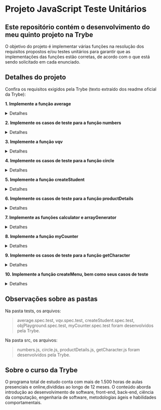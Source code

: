 # Projeto JavaScript Teste Unitários
## Este repositório contém o desenvolvimento do meu quinto projeto na Trybe

O objetivo do projeto é implementar várias funções na resolução dos requisitos propostos e/ou testes unitários para garantir que as implementações das funções estão corretas, de acordo com o que está sendo solicitado em cada enunciado.

## Detalhes do projeto

Confira os requisitos exigidos pela Trybe (texto extraído dos readme oficial da Trybe):

**1. Implemente a função average**

<details><summary>Detalhes</summary>
<p>

> A função `average` recebe um array de tamanho variável e retorna a média dos valores recebidos. Caso a função receba algum valor não numérico ou um array vazio, o valor `undefined` deve ser retornado.

</p>
</details>

**2. Implemente os casos de teste para a função numbers**

<details><summary>Detalhes</summary>
<p>

> A função `numbers` recebe um array de tamanho variável e retorna `true` se todos os parâmetros forem do tipo 'number' e `false` caso contrário.

</p>
</details>

**3. Implemente a função vqv**

<details><summary>Detalhes</summary>
<p>

> Use template literals para escrever a função `vqv` que recebe o seu nome e a sua idade e retorna o parágrafo descrito abaixo.

</p>
</details>

**4. Implemente os casos de teste para a função circle**

<details><summary>Detalhes</summary>
<p>

> A função `circle` recebe o raio de um círculo e retorna um objeto contendo as suas informações: Raio, Área e Circunferência. Se não for especificado um raio, a função retorna `undefined`.

</p>
</details>

**5. Implemente a função createStudent**

<details><summary>Detalhes</summary>
<p>

> A função `createStudent` recebe como parâmetro um **nome**, e retorna um objeto contendo duas chaves.

</p>
</details>

**6. Implemente os casos de teste para a função productDetails**

<details><summary>Detalhes</summary>
<p>

> A função `productDetails` recebe duas strings que representam nomes de produtos, e retorna um array contendo dois objetos com os detalhes dos respectivos produtos.

</p>
</details>

**7. Implemente as funções calculator e arrayGenerator**

<details><summary>Detalhes</summary>
<p>

> A função `calculator` recebe dois números inteiros como parâmetro e retorna um objeto com as seguintes chaves.

</p>
</details>

**8. Implemente a função myCounter**

<details><summary>Detalhes</summary>
<p>

> A função `myCounter` possui dois loops aninhados que inserem valores dentro de um array. Como podemos perceber, eles vão adicionando valores ao array até sua condição de parada.

</p>
</details>

**9. Implemente os casos de teste para a função getCharacter**

<details><summary>Detalhes</summary>
<p>

> A função `getCharacter` recebe uma string que representa o nome de uma personagem e retorna um objeto contendo o seu nome, a sua classe e as suas frases.

</p>
</details>

**10. Implemente a função createMenu, bem como seus casos de teste**

<details><summary>Detalhes</summary>
<p>

> Esse último requisito vai guiar você por um rico processo de Desenvolvimento Orientado a Testes ou TDD - Test Driven Development.

</p>
</details>

## Observações sobre as pastas

Na pasta tests, os arquivos:

> average.spec.test, vqv.spec.test, createStudent.spec.test, objPlayground.spec.test, myCounter.spec.test foram desenvolvidos pela Trybe. 


Na pasta src, os arquivos:

> numbers.js, circle.js, productDetails.js, getCharacter.js foram desenvolvidos pela Trybe.

## Sobre o curso da Trybe
O programa total de estudo conta com mais de 1.500 horas de aulas presenciais e online,divididas ao longo de 12 meses. O conteúdo aborda introdução ao desenvolvimento de software, front-end, back-end, ciência da computação, engenharia de software, metodologias ágeis e habilidades comportamentais.
